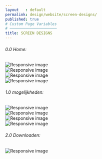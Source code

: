 ```yaml
---
layout   : default
permalink: design/website/screen-designs/
published: true
# Custom Page Variables
# ─────────────────────
title: SCREEN DESIGNS
---
```

######  0.0 Home:
<div>
    <img src="{{ site.baseurl }}/assets/img/WB1.png" class="SDSW" alt="Responsive image">
</div>
<div>
    <img src="{{ site.baseurl }}/assets/img/WB2.png" class="SDSW" alt="Responsive image">
</div>
<div>
    <img src="{{ site.baseurl }}/assets/img/WB3.png" class="SDSW" alt="Responsive image">
</div>
<div>
    <img src="{{ site.baseurl }}/assets/img/WB4.png" class="SDSW" alt="Responsive image">
</div>

###### 1.0 mogelijkheden:
<div>
    <img src="{{ site.baseurl }}/assets/img/WB5.png" class="SDSW" alt="Responsive image">
</div>
<div>
    <img src="{{ site.baseurl }}/assets/img/WB6.png" class="SDSW" alt="Responsive image">
</div>
<div>
    <img src="{{ site.baseurl }}/assets/img/WB7.png" class="SDSW" alt="Responsive image">
</div>
<div>
    <img src="{{ site.baseurl }}/assets/img/WB8.png" class="SDSW" alt="Responsive image">
</div>

###### 2.0 Downloaden:
<div>
    <img src="{{ site.baseurl }}/assets/img/WB9.png" class="SDSW" alt="Responsive image">
</div>